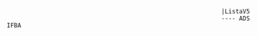                                                                 |ListaV5
                                                                ---- ADS IFBA
